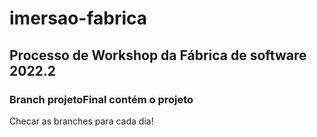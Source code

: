 # imersao-fabrica
## Processo de Workshop da Fábrica de software 2022.2

### Branch projetoFinal contém o projeto

Checar as branches para cada dia!
